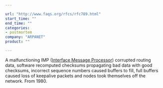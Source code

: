 ```yaml
---

url: "http://www.faqs.org/rfcs/rfc789.html"
start_time: ""
end_time: ""
categories:
- postmortem
company: "ARPANET"
product: ""

---
```


A malfunctioning IMP ([Interface Message Processor](https://en.wikipedia.org/wiki/Interface_Message_Processor)) corrupted routing data, software recomputed checksums propagating bad data with good checksums, incorrect sequence numbers caused buffers to fill, full buffers caused loss of keepalive packets and nodes took themselves off the network. From 1980.
